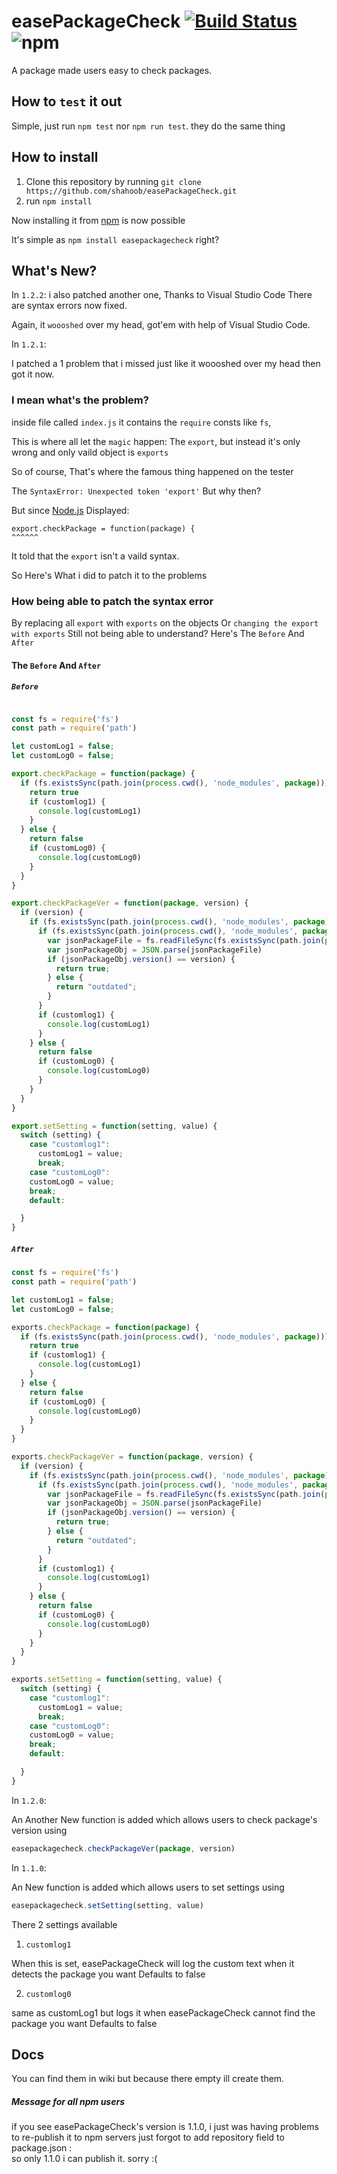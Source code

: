 # easePackageCheck [![Build Status](https://travis-ci.com/shahoob/easePackageCheck.svg?branch=master)](https://travis-ci.com/shahoob/easePackageCheck) ![npm](https://img.shields.io/npm/dt/easepackagecheck)
A package made users easy to check packages.

## How to `test` it out
Simple, just run `npm test` nor `npm run test`. they do the same thing

## How to install
1. Clone this repository by running `git clone https;//github.com/shahoob/easePackageCheck.git`
2. run `npm install`

Now installing it from [npm](npmjs.com) is now possible

It's simple as `npm install easepackagecheck` right?

## What's New?
In `1.2.2`:
i also patched another one, Thanks to Visual Studio Code
There are syntax errors now fixed.

Again, it `woooshed` over my head, got'em with help of Visual Studio Code.

In `1.2.1`:

I patched a 1 problem that i missed just like it woooshed over my head then got it now.

### I mean what's the problem?
inside file called `index.js` it contains the `require` consts like `fs`,

This is where all let the `magic` happen:
The `export`, but instead it's only wrong and only vaild object is `exports`

So of course, That's where the famous thing happened on the tester

The `SyntaxError: Unexpected token 'export'`
But why then?

But since [Node.js](nodejs.com) Displayed:
```
export.checkPackage = function(package) {
^^^^^^
```
It told that the `export` isn't a vaild syntax.

So Here's What i did to patch it to the problems

### How being able to patch the syntax error

By replacing all `export` with `exports` on the objects
Or `changing the export with exports`
Still not being able to understand?
Here's The `Before` And `After`

#### The `Before` And `After`

##### `Before`

```javascript

const fs = require('fs')
const path = require('path')

let customLog1 = false;
let customLog0 = false;

export.checkPackage = function(package) {
  if (fs.existsSync(path.join(process.cwd(), 'node_modules', package))) {
    return true
    if (customlog1) {
      console.log(customLog1)
    }
  } else {
    return false
    if (customLog0) {
      console.log(customLog0)
    }
  }
}

export.checkPackageVer = function(package, version) {
  if (version) {
    if (fs.existsSync(path.join(process.cwd(), 'node_modules', package))) {
      if (fs.existsSync(path.join(process.cwd(), 'node_modules', package, 'package.json')) {
        var jsonPackageFile = fs.readFileSync(fs.existsSync(path.join(process.cwd(), 'node_modules', package, 'package.json'))
        var jsonPackageObj = JSON.parse(jsonPackageFile)
        if (jsonPackageObj.version() == version) {
          return true;
        } else {
          return "outdated";
        }
      }
      if (customlog1) {
        console.log(customLog1)
      }
    } else {
      return false
      if (customLog0) {
        console.log(customLog0)
      }
    }
  }
}

export.setSetting = function(setting, value) {
  switch (setting) {
    case "customlog1":
      customLog1 = value;
      break;
    case "customLog0":
    customLog0 = value;
    break;
    default:

  }
}

```

##### `After`

```javascript
const fs = require('fs')
const path = require('path')

let customLog1 = false;
let customLog0 = false;

exports.checkPackage = function(package) {
  if (fs.existsSync(path.join(process.cwd(), 'node_modules', package))) {
    return true
    if (customlog1) {
      console.log(customLog1)
    }
  } else {
    return false
    if (customLog0) {
      console.log(customLog0)
    }
  }
}

exports.checkPackageVer = function(package, version) {
  if (version) {
    if (fs.existsSync(path.join(process.cwd(), 'node_modules', package))) {
      if (fs.existsSync(path.join(process.cwd(), 'node_modules', package, 'package.json')) {
        var jsonPackageFile = fs.readFileSync(fs.existsSync(path.join(process.cwd(), 'node_modules', package, 'package.json'))
        var jsonPackageObj = JSON.parse(jsonPackageFile)
        if (jsonPackageObj.version() == version) {
          return true;
        } else {
          return "outdated";
        }
      }
      if (customlog1) {
        console.log(customLog1)
      }
    } else {
      return false
      if (customLog0) {
        console.log(customLog0)
      }
    }
  }
}

exports.setSetting = function(setting, value) {
  switch (setting) {
    case "customlog1":
      customLog1 = value;
      break;
    case "customLog0":
    customLog0 = value;
    break;
    default:

  }
}

```


In `1.2.0`:

An Another New function is added which allows users to check package's version using

```javascript
easepackagecheck.checkPackageVer(package, version)
```

In `1.1.0`:

An New function is added which allows users to set settings using

```javascript
easepackagecheck.setSetting(setting, value)
```

There 2 settings available

1. `customlog1`

When this is set, easePackageCheck will log the custom text when it detects the package you want
Defaults to false

2. `customlog0`

same as customLog1 but logs it when easePackageCheck cannot find the package you want
Defaults to false

## Docs
You can find them in wiki
but because there empty
ill create them.


##### Message for all npm users
if you see easePackageCheck's version is 1.1.0,
i just was having problems to re-publish it to npm servers
just forgot to add repository field to package.json :\
so only 1.1.0 i can publish it. sorry :(
